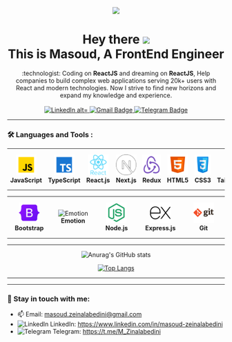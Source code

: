  <div id="header" align="center">
  <img src="https://media.giphy.com/media/M9gbBd9nbDrOTu1Mqx/giphy.gif" width="100"/>
</div>
<h1 align="center">
  Hey there
  <img src="https://media.giphy.com/media/hvRJCLFzcasrR4ia7z/giphy.gif" width="30px"/><br />
  This is Masoud,  
  A FrontEnd Engineer
</h1>
<div id="aboutMe" align="center">
 :technologist: Coding on <b>ReactJS</b> and dreaming on <b>ReactJS</b>, Help companies to build complex web applications serving 20k+ users with React and modern technologies. Now I strive to find new horizons and expand my knowledge and experience.
 </div>
 <br />
<div id="badges" align="center">
 <a href="https://www.linkedin.com/in/masoud-zeinalabedini/" target="_blank"> 
  <img src="https://img.shields.io/badge/LinkedIn-blue?style=for-the-badge&logo=linkedin&logoColor=white" title="LinkedIn alt="LinkedIn Badge"/>
 </a>
  <a href="mailto:masoud.zeinalabedini@gmail.com" target="_blank"> 
  <img src="https://img.shields.io/badge/Gmail-D14836?style=for-the-badge&logo=gmail&logoColor=white" title="Gmail" alt="Gmail Badge"/>
 </a>
 <a href="https://t.me/M_Zinalabedini" target="_blank"> 
  <img src="https://img.shields.io/badge/Telegram-exampleChannel-blue?logo=telegram&labelColor=aliceblue&style=for-the-badge" title="Telegram" alt="Telegram Badge"/>
 </a>
</div>

___

### :hammer_and_wrench: Languages and Tools :                                                                                                                                                                                                                             
<table align="center">
  <tbody align="center">
    <tr align="center">
      <td align="center" height="90" width="90">
        <img
          src="https://raw.githubusercontent.com/Masoud-z/icons/main/icons8-javascript-480.png"
          width="48"
          height="48"
          alt="JavaScript"
          style="max-width: 100%"
        />
        <br /><strong>JavaScript</strong>
      </td>
      <td align="center" height="90" width="90">
        <img
          src="https://raw.githubusercontent.com/Masoud-z/icons/main/icons8-typescript-480.png"
          width="48"
          height="48"
          alt="TypeScript"
          style="max-width: 100%"
        />
        <br /><strong>TypeScript</strong>
      </td>
      <td align="center" height="90" width="90">
        <img
          src="https://raw.githubusercontent.com/Masoud-z/icons/7a683ce0cc64c4893047d3a5706dd273a1e0b602/react-original-wordmark.svg"
          width="48"
          height="48"
          alt="React"
          style="max-width: 100%"
        />
        <br /><strong>React.js</strong>
      </td>
      <td align="center" height="90" width="90">
        <img
          src="https://raw.githubusercontent.com/Masoud-z/icons/7a683ce0cc64c4893047d3a5706dd273a1e0b602/nextjs-line.svg"
          width="48"
          height="48"
          alt="Next.js"
          style="max-width: 100%"
        />
        <br /><strong>Next.js</strong>
      </td>
     <td align="center" height="90" width="90">
        <img
          src="https://raw.githubusercontent.com/Masoud-z/icons/main/icons8-redux-480.png"
          width="48"
          height="48"
          alt="Redux"
          style="max-width: 100%"
        />
        <br /><strong>Redux</strong>
      </td>
     <td align="center" height="90" width="90">
        <img
          src="https://raw.githubusercontent.com/Masoud-z/icons/main/icons8-html5-480.png"
          width="48"
          height="48"
          alt="HTML"
          style="max-width: 100%"
        />
        <br /><strong>HTML5</strong>
      </td>
      <td align="center" height="90" width="90">
        <img
          src="https://raw.githubusercontent.com/Masoud-z/icons/main/icons8-css-240.png"
          width="48"
          height="48"
          alt="CSS3"
          style="max-width: 100%"
        />
        <br /><strong>CSS3</strong>
      </td>
      <td align="center" height="90" width="90">
        <img
          src="https://raw.githubusercontent.com/Masoud-z/icons/main/icons8-tailwind-css-240.png"
          width="48"
          height="48"
          alt="TailwindCSS"
          style="max-width: 100%"
        />
        <br /><strong>TailwindCSS</strong>
      </td>
      <td align="center" height="90" width="90">
        <img
          src="https://raw.githubusercontent.com/Masoud-z/icons/main/icons8-material-ui-480.png"
          width="48"
          height="48"
          alt="MaterialUI"
          style="max-width: 100%"
        />
        <br /><strong>MaterialUI</strong>
      </td>
    </tr>                             
  </tbody>
</table>
<table align="center">
  <tbody align="center">
    <tr align="center">
      <td align="center" height="90" width="90">
        <img
          src="https://raw.githubusercontent.com/devicons/devicon/master/icons/bootstrap/bootstrap-original.svg"
          width="48"
          height="48"
          alt="Bootstrap"
          style="max-width: 100%"
        />
        <br /><strong>Bootstrap</strong>
      </td>
      <td align="center" height="90" width="90">
        <img
          src="https://emotion.sh/logo-96x96.png"
          width="68"
          height="68"
          alt="Emotion"
          style="max-width: 100%"
        />
        <br /><strong>Emotion</strong>
      </td>
     <td align="center" height="90" width="90">
        <img
          src="https://raw.githubusercontent.com/Masoud-z/icons/main/icons8-node-js-240.png"
          width="48"
          height="48"
          alt="Node.js"
          style="max-width: 100%"
        />
        <br /><strong>Node.js</strong>
      </td>
      <td align="center" height="90" width="90">
        <img
          src="https://raw.githubusercontent.com/Masoud-z/icons/main/icons8-express-js-500.png"
          width="48"
          height="48"
          alt="Express.js"
          style="max-width: 100%"
        />
        <br /><strong>Express.js</strong>
      </td>
      <td align="center" height="90" width="90">
        <img
          src="https://raw.githubusercontent.com/devicons/devicon/master/icons/git/git-original-wordmark.svg"
          width="48"
          height="48"
          alt="Git"
          style="max-width: 100%"
        />
        <br /><strong>Git</strong>
      </td>
    </tr>
  </tbody>
</table>



                                 
___

 <div id="stats" align="center">

 ![Anurag's GitHub stats](https://github-readme-stats.vercel.app/api?username=Masoud-z&show_icons=true&layout=compact&theme=react)

  

[![Top Langs](https://github-readme-stats.vercel.app/api/top-langs/?username=Masoud-z&layout=compact&theme=react)](https://github.com/anuraghazra/github-readme-stats)

 
 </div>

___

                              
___

### :high_brightness: Stay in touch with me:


- 📫 Email: masoud.zeinalabedini@gmail.com
- <img src="https://images.rawpixel.com/image_png_800/czNmcy1wcml2YXRlL3Jhd3BpeGVsX2ltYWdlcy93ZWJzaXRlX2NvbnRlbnQvbHIvdjk4Mi1kMy0xMC5wbmc.png" title="LinkedIn" alt="LinkedIn" width="16" height="16" /> LinkedIn: https://www.linkedin.com/in/masoud-zeinalabedini 
- <img src="https://upload.wikimedia.org/wikipedia/commons/8/82/Telegram_logo.svg" title="Telegram" alt="Telegram" width="16" height="16" /> Telegram: https://t.me/M_Zinalabedini




